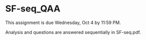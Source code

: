 # SF-seq_QAA

This assignment is due Wednesday, Oct 4 by 11:59 PM.

Analysis and questions are answered sequentially in SF-seq.pdf.